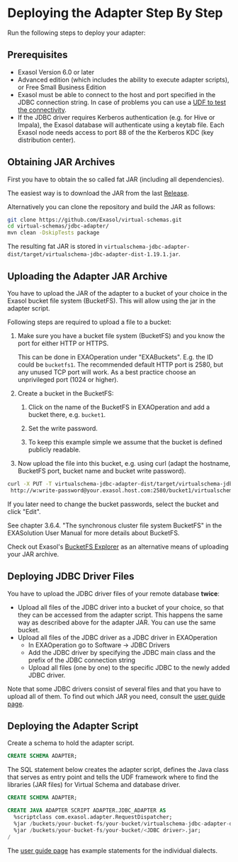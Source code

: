 # Deploying the Adapter Step By Step

Run the following steps to deploy your adapter:

## Prerequisites

* Exasol Version 6.0 or later
* Advanced edition (which includes the ability to execute adapter scripts), or Free Small Business Edition
* Exasol must be able to connect to the host and port specified in the JDBC connection string. In case of problems you can use a [UDF to test the connectivity](https://www.exasol.com/support/browse/SOL-307).
* If the JDBC driver requires Kerberos authentication (e.g. for Hive or Impala), the Exasol database will authenticate using a keytab file. Each Exasol node needs access to port 88 of the the Kerberos KDC (key distribution center).

## Obtaining JAR Archives

First you have to obtain the so called fat JAR (including all dependencies).

The easiest way is to download the JAR from the last [Release](https://github.com/Exasol/virtual-schemas/releases).

Alternatively you can clone the repository and build the JAR as follows:

```bash
git clone https://github.com/Exasol/virtual-schemas.git
cd virtual-schemas/jdbc-adapter/
mvn clean -DskipTests package
```

The resulting fat JAR is stored in `virtualschema-jdbc-adapter-dist/target/virtualschema-jdbc-adapter-dist-1.19.1.jar`.

## Uploading the Adapter JAR Archive

You have to upload the JAR of the adapter to a bucket of your choice in the Exasol bucket file system (BucketFS). This will allow using the jar in the adapter script.

Following steps are required to upload a file to a bucket:

1. Make sure you have a bucket file system (BucketFS) and you know the port for either HTTP or HTTPS.

   This can be done in EXAOperation under "EXABuckets". E.g. the ID could be `bucketfs1`. The recommended default HTTP port is 2580, but any unused TCP port will work. As a best practice choose an unprivileged port (1024 or higher).

1. Create a bucket in the BucketFS: 

    1. Click on the name of the BucketFS in EXAOperation and add a bucket there, e.g. `bucket1`.
    
    1. Set the write password.
    
    1. To keep this example simple we assume that the bucket is defined publicly readable.

1. Now upload the file into this bucket, e.g. using curl (adapt the hostname, BucketFS port, bucket name and bucket write password).

```bash
curl -X PUT -T virtualschema-jdbc-adapter-dist/target/virtualschema-jdbc-adapter-dist-1.19.1.jar \
 http://w:write-password@your.exasol.host.com:2580/bucket1/virtualschema-jdbc-adapter-dist-1.19.1.jar
```

If you later need to change the bucket passwords, select the bucket and click "Edit".

See chapter 3.6.4. "The synchronous cluster file system BucketFS" in the EXASolution User Manual for more details about BucketFS.

Check out Exasol's [BucketFS Explorer](https://github.com/exasol/bucketfs-explorer) as an alternative means of uploading your JAR archive.

## Deploying JDBC Driver Files

You have to upload the JDBC driver files of your remote database **twice**:

* Upload all files of the JDBC driver into a bucket of your choice, so that they can be accessed from the adapter script.
  This happens the same way as described above for the adapter JAR. You can use the same bucket.
* Upload all files of the JDBC driver as a JDBC driver in EXAOperation
  - In EXAOperation go to Software -> JDBC Drivers
  - Add the JDBC driver by specifying the JDBC main class and the prefix of the JDBC connection string
  - Upload all files (one by one) to the specific JDBC to the newly added JDBC driver.

Note that some JDBC drivers consist of several files and that you have to upload all of them. To find out which JAR you need, consult the [user guide page](user_guide.md).

## Deploying the Adapter Script

Create a schema to hold the adapter script.

```sql
CREATE SCHEMA ADAPTER;
```

The SQL statement below creates the adapter script, defines the Java class that serves as entry point and tells the UDF framework where to find the libraries (JAR files) for Virtual Schema and database driver.

```sql
CREATE SCHEMA ADAPTER;

CREATE JAVA ADAPTER SCRIPT ADAPTER.JDBC_ADAPTER AS
  %scriptclass com.exasol.adapter.RequestDispatcher;
  %jar /buckets/your-bucket-fs/your-bucket/virtualschema-jdbc-adapter-dist-1.19.1.jar;
  %jar /buckets/your-bucket-fs/your-bucket/<JDBC driver>.jar;
/
```

The [user guide page](user_guide.md) has example statements for the individual dialects.